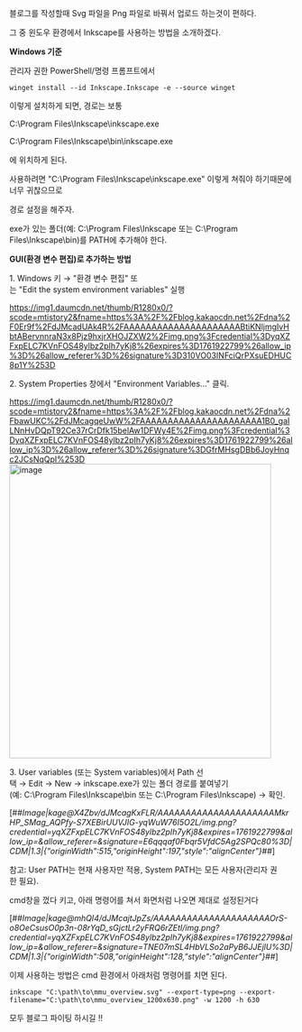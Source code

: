 블로그를 작성할때 Svg 파일을 Png 파일로 바꿔서 업로드 하는것이 편하다.

그 중 윈도우 환경에서 Inkscape를 사용하는 방법을 소개하겠다.

**Windows 기준**

관리자 권한 PowerShell/명령 프롬프트에서

```
winget install --id Inkscape.Inkscape -e --source winget
```

이렇게 설치하게 되면, 경로는 보통

C:\\Program Files\\Inkscape\\inkscape.exe

C:\\Program Files\\Inkscape\\bin\\inkscape.exe

에 위치하게 된다.

사용하려면 "C:\\Program Files\\Inkscape\\inkscape.exe" 이렇게 쳐줘야 하기때문에 너무 귀찮으므로

경로 설정을 해주자.

exe가 있는 폴더(예: C:\\Program Files\\Inkscape 또는 C:\\Program Files\\Inkscape\\bin)를 PATH에 추가해야 한다.

**GUI(환경 변수 편집)로 추가하는 방법**

1\. Windows 키 → "환경 변수 편집" 또는 "Edit the system environment variables" 실행

https://img1.daumcdn.net/thumb/R1280x0/?scode=mtistory2&fname=https%3A%2F%2Fblog.kakaocdn.net%2Fdna%2F0Er9f%2FdJMcadUAk4R%2FAAAAAAAAAAAAAAAAAAAAABtiKNljmgIvHbtABervnnraN3x8Pjz9hxjrXHOJZXW2%2Fimg.png%3Fcredential%3DyqXZFxpELC7KVnFOS48ylbz2pIh7yKj8%26expires%3D1761922799%26allow_ip%3D%26allow_referer%3D%26signature%3D310VO03INFciQrPXsuEDHUC8p1Y%253D

2\. System Properties 창에서 "Environment Variables..." 클릭.

https://img1.daumcdn.net/thumb/R1280x0/?scode=mtistory2&fname=https%3A%2F%2Fblog.kakaocdn.net%2Fdna%2FbawUKC%2FdJMcagqeUwW%2FAAAAAAAAAAAAAAAAAAAAAA1B0_gaILNnHvDQpT92Ce37rCrDfk15belAw1DFWy4E%2Fimg.png%3Fcredential%3DyqXZFxpELC7KVnFOS48ylbz2pIh7yKj8%26expires%3D1761922799%26allow_ip%3D%26allow_referer%3D%26signature%3DGfrMHsgDBb6JoyHnqc2JCsNqQpI%253D
<img width="464" height="522" alt="image" src="https://github.com/user-attachments/assets/cc27def7-893c-4fe4-bd95-95fbad7e5858" />

3\. User variables (또는 System variables)에서 Path 선택 → Edit → New → inkscape.exe가 있는 폴더 경로를 붙여넣기(예: C:\\Program Files\\Inkscape\\bin 또는 C:\\Program Files\\Inkscape) → 확인.

[##_Image|kage@X4Zbv/dJMcagKxFLR/AAAAAAAAAAAAAAAAAAAAAMkrHP_SMag_AQPfy-S7XEBirUUVJIG-yqWuW76I5O2L/img.png?credential=yqXZFxpELC7KVnFOS48ylbz2pIh7yKj8&amp;expires=1761922799&amp;allow_ip=&amp;allow_referer=&amp;signature=E6qqqaf0Fbqr5VfdC5Ag2SPQc80%3D|CDM|1.3|{"originWidth":515,"originHeight":197,"style":"alignCenter"}_##]

참고: User PATH는 현재 사용자만 적용, System PATH는 모든 사용자(관리자 권한 필요).

cmd창을 껐다 키고, 아래 명령어를 쳐서 화면처럼 나오면 제대로 설정된거다

[##_Image|kage@mhQI4/dJMcajtJpZs/AAAAAAAAAAAAAAAAAAAAAOrS-o8OeCsusO0p3n-08rYqD_sGjctLr2yFRQ6rZEtI/img.png?credential=yqXZFxpELC7KVnFOS48ylbz2pIh7yKj8&amp;expires=1761922799&amp;allow_ip=&amp;allow_referer=&amp;signature=TNE07mSL4HbVLSo2aPyB6JJEjlU%3D|CDM|1.3|{"originWidth":508,"originHeight":128,"style":"alignCenter"}_##]

이제 사용하는 방법은 cmd 환경에서 아래처럼 명령어를 치면 된다.

```
inkscape "C:\path\to\mmu_overview.svg" --export-type=png --export-filename="C:\path\to\mmu_overview_1200x630.png" -w 1200 -h 630
```

모두 블로그 파이팅 하시길 !!
